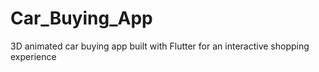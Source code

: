 # Car_Buying_App
3D animated car buying app built with Flutter for an interactive shopping experience
